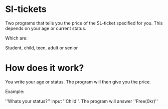# Sl-tickets

Two programs that tells you the price of the SL-ticket specified for you.
This depends on your age or current status.

Which are:

   Student, child, teen, adult or senior

# How does it work?
You write your age or status. The program will then give you the price.

Example:
 
   ''Whats your status?'' input ''Child''. The program will answer ''Free(0kr)''
